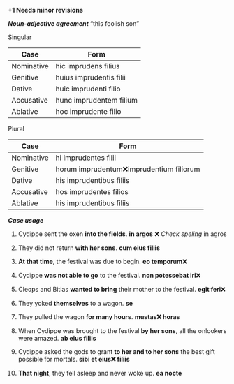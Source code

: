 **+1 Needs minor revisions**

**_Noun-adjective agreement_**
“this foolish son”

Singular

Case|Form|
----|--------|
Nominative|hic imprudens filius
Genitive|huius imprudentis filii
Dative|huic imprudenti filio
Accusative|hunc imprudentem filium
Ablative|hoc imprudente filio

Plural

Case|Form|
----|--------|
Nominative|hi imprudentes filii
Genitive|horum imprudentum❌imprudentium filiorum
Dative|his imprudentibus filiis
Accusative|hos imprudentes filios
Ablative|his imprudentibus filiis





**_Case usage_**

1. Cydippe sent the oxen **into the fields**. 
**in argos** ❌ *Check speling* in agros

2. They did not return **with her sons**.
**cum eius filiis**

3. **At that time**, the festival was due to begin.
**eo temporum**❌

4. Cydippe **was not able to go** to the festival.
**non potessebat iri**❌

5. Cleops and Bitias **wanted to bring** their mother to the festival.
**egit feri**❌

6. They yoked **themselves** to a wagon.
**se**

7. They pulled the wagon **for many hours**.
**mustas❌ horas**

8. When Cydippe was brought to the festival **by her sons**, all the onlookers were amazed.
**ab eius filiis**

9. Cydippe asked the gods to grant **to her and to her sons** the best gift possible for mortals.
**sibi et eius❌ filiis**

10. **That night**, they fell asleep and never woke up.
**ea nocte**
